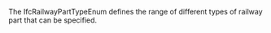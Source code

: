 The IfcRailwayPartTypeEnum defines the range of different types of railway part that can be specified.
